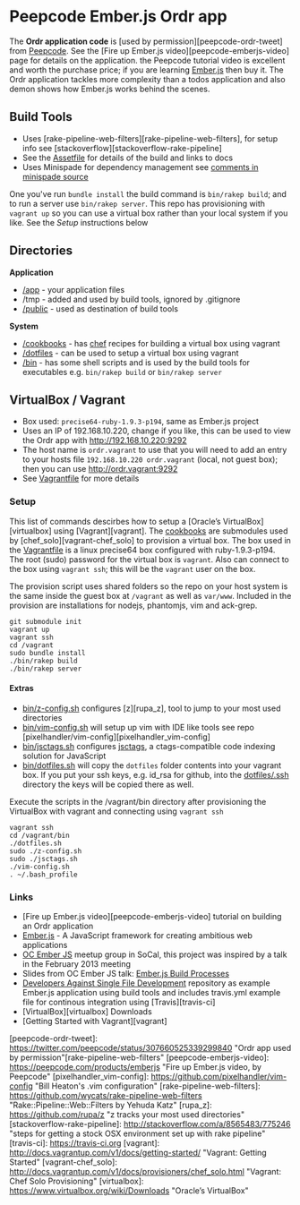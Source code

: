 # Peepcode Ember.js Ordr app

The **Ordr application code** is [used by permission][peepcode-ordr-tweet] from [Peepcode][peepcode]. See the [Fire up Ember.js video][peepcode-emberjs-video] page for details on the application. the Peepcode tutorial video is excellent and worth the purchase price; if you are learning [Ember.js][emberjs] then buy it. The Ordr application tackles more complexity than a todos application and also demon shows how Ember.js works behind the scenes.


## Build Tools

* Uses [rake-pipeline-web-filters][rake-pipeline-web-filters], for setup info see [stackoverflow][stackoverflow-rake-pipeline]
* See the [Assetfile](Assetfile) for details of the build and links to docs
* Uses Minispade for dependency management see [comments in minispade source][minispade-source]

One you've run `bundle install` the build command is `bin/rakep build`; and to run a server use `bin/rakep server`. This repo has provisioning with `vagrant up` so you can use a virtual box rather than your local system if you like. See the *Setup* instructions below


## Directories

**Application**

* [/app](app) - your application files
* /tmp - added and used by build tools, ignored by .gitignore
* [/public](public) - used as destination of build tools

**System**

* [/cookbooks](cookbooks) - has [chef][chef] recipes for building a virtual box using vagrant
* [/dotfiles](dotfiles) - can be used to setup a virtual box using vagrant
* [/bin](bin) - has some shell scripts and is used by the build tools for executables e.g. `bin/rakep build` or `bin/rakep server`


## VirtualBox / Vagrant

* Box used: `precise64-ruby-1.9.3-p194`, same as Ember.js project
* Uses an IP of 192.168.10.220, change if you like, this can be used to view the Ordr app with <http://192.168.10.220:9292>
* The host name is `ordr.vagrant` to use that you will need to add an entry to your hosts file `192.168.10.220 ordr.vagrant` (local, not guest box); then you can use <http://ordr.vagrant:9292>
* See [Vagrantfile](Vagrantfile) for more details


### Setup

This list of commands descirbes how to setup a [Oracle’s VirtualBox][virtualbox] using [Vagrant][vagrant]. The [cookbooks](cookbooks) are submodules used by [chef_solo][vagrant-chef_solo] to provision a virtual box. The box used in the [Vagrantfile](Vagrantfile) is a linux precise64 box configured with ruby-1.9.3-p194. The root (sudo) password for the virtual box is `vagrant`. Also can connect to the box using `vagrant ssh`; this will be the `vagrant` user on the box.

The provision script uses shared folders so the repo on your host system is the same inside the guest box at `/vagrant` as well as `var/www`. Included in the provision are installations for nodejs, phantomjs, vim and ack-grep.

	git submodule init
	vagrant up
	vagrant ssh
	cd /vagrant
	sudo bundle install
	./bin/rakep build
	./bin/rakep server


#### Extras

* [bin/z-config.sh](bin/z-config.sh) configures [z][rupa_z], tool to jump to your most used directories
* [bin/vim-config.sh](bin/vim-config.sh) will setup up vim with IDE like tools see repo [pixelhandler/vim-config][pixelhandler_vim-config] 
* [bin/jsctags.sh](bin/jsctags.sh) configures [jsctags][jsctags], a ctags-compatible code indexing solution for JavaScript
* [bin/dotfiles.sh](bin/dotfiles.sh) will copy the `dotfiles` folder contents into your vagrant box. If you put your ssh keys, e.g. id_rsa for github, into the [dotfiles/.ssh](dotfiles/.ssh) directory the keys will be copied there as well.

Execute the scripts in the /vagrant/bin directory after provisioning the VirtualBox with vagrant and connecting using `vagrant ssh`

	vagrant ssh
	cd /vagrant/bin
	./dotfiles.sh
	sudo ./z-config.sh
	sudo ./jsctags.sh
	./vim-config.sh
	. ~/.bash_profile


### Links

* [Fire up Ember.js video][peepcode-emberjs-video] tutorial on building an Ordr application
* [Ember.js][emberjs] - A JavaScript framework for creating ambitious web applications
* [OC Ember JS][ocemberjs] meetup group in SoCal, this project was inspired by a talk in the February 2013 meeting
* Slides from OC Ember JS talk: [Ember.js Build Processes][ocemberjs-talk-dasfd]
* [Developers Against Single File Development][hjr3-dasfd] repository as example Ember.js application using build tools and includes  travis.yml example file for continous integration using [Travis][travis-ci]
* [VirtualBox][virtualbox] Downloads
* [Getting Started with Vagrant][vagrant]


[chef]: http://www.opscode.com/chef/ "Open-source automation platform"
[emberjs]: https://github.com/emberjs/ember.js "A JavaScript framework for creating ambitious web applications"
[hjr3-dasfd]: https://github.com/hjr3/dasfd "Developers Against Single File Development, by Herman Radtke"
[jsctags]: https://github.com/mozilla/doctorjs "a ctags-compatible code indexing solution for JavaScript"
[minispade-source]: https://github.com/wycats/rake-pipeline-web-filters/blob/master/lib/rake-pipeline-web-filters/minispade_filter.rb "Comments in minispade source"
[ocemberjs]: http://www.meetup.com/OC-EmberJS/ "Orange County Ember JS"
[ocemberjs-talk-dasfd]: https://docs.google.com/presentation/d/1qF29bi_tuBugt4rvXgMxTqQoThoycSlvF_OEOAfUS7c/edit#slide=id.p "Ember.js Build Processes, by Herman Radtke"
[peepcode]: https://peepcode.com "screencast tutorials for professional web developers and designers"
[peepcode-ordr-tweet]: https://twitter.com/peepcode/status/307660525339299840 "Ordr app used by permission"[rake-pipeline-web-filters"
[peepcode-emberjs-video]: https://peepcode.com/products/emberjs "Fire up Ember.js video, by Peepcode"
[pixelhandler_vim-config]: https://github.com/pixelhandler/vim-config "Bill Heaton's .vim configuration"
[rake-pipeline-web-filters]: https://github.com/wycats/rake-pipeline-web-filters "Rake::Pipeline::Web::Filters by Yehuda Katz"
[rupa_z]: https://github.com/rupa/z "z tracks your most used directories"
[stackoverflow-rake-pipeline]: http://stackoverflow.com/a/8565483/775246 "steps for getting a stock OSX environment set up with rake pipeline"
[travis-ci]: https://travis-ci.org
[vagrant]: http://docs.vagrantup.com/v1/docs/getting-started/ "Vagrant: Getting Started"
[vagrant-chef_solo]: http://docs.vagrantup.com/v1/docs/provisioners/chef_solo.html "Vagrant: Chef Solo Provisioning"
[virtualbox]: https://www.virtualbox.org/wiki/Downloads "Oracle’s VirtualBox"